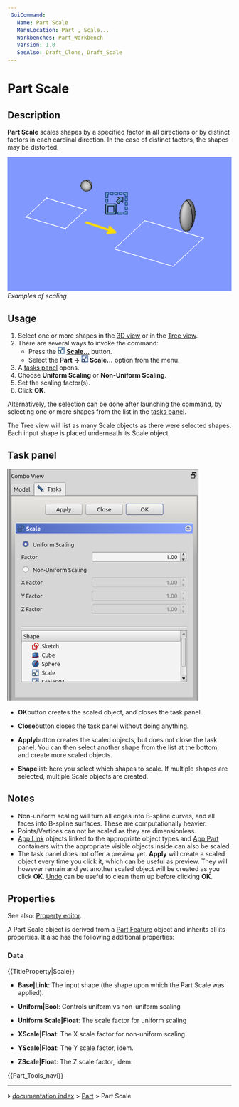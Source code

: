 ```yaml
---
 GuiCommand:
   Name: Part Scale
   MenuLocation: Part , Scale...
   Workbenches: Part_Workbench
   Version: 1.0
   SeeAlso: Draft_Clone, Draft_Scale
---
```


# Part Scale

## Description

**Part Scale** scales shapes by a specified factor in all directions or by distinct factors in each cardinal direction. In the case of distinct factors, the shapes may be distorted.

 ![400px](images/Part_Scale_demo.png)  
*Examples of scaling*

## Usage

1.  Select one or more shapes in the [3D view](3D_view.md) or in the [Tree view](Tree_view.md).
2.  There are several ways to invoke the command:
    -   Press the **<img src="images/Part_Scale.svg" width=16px> [Scale...](Part_Scale.md)** button.
    -   Select the **Part → <img src="images/Part_Scale.svg" width=16px> Scale...** option from the menu.
3.  A [tasks panel](#Task_panel.md) opens.
4.  Choose **Uniform Scaling** or **Non-Uniform Scaling**.
5.  Set the scaling factor(s).
6.  Click **OK**.

Alternatively, the selection can be done after launching the command, by selecting one or more shapes from the list in the [tasks panel](#Task_panel.md).

The Tree view will list as many Scale objects as there were selected shapes. Each input shape is placed underneath its Scale object.

## Task panel 

 ![](images/Part_Scale_dialog.png ) 

-    **OK**button creates the scaled object, and closes the task panel.

-    **Close**button closes the task panel without doing anything.

-    **Apply**button creates the scaled objects, but does not close the task panel. You can then select another shape from the list at the bottom, and create more scaled objects.

-    **Shape**list: here you select which shapes to scale. If multiple shapes are selected, multiple Scale objects are created.

## Notes

-   Non-uniform scaling will turn all edges into B-spline curves, and all faces into B-spline surfaces. These are computationally heavier.
-   Points/Vertices can not be scaled as they are dimensionless.
-   [App Link](App_Link.md) objects linked to the appropriate object types and [App Part](App_Part.md) containers with the appropriate visible objects inside can also be scaled.
-   The task panel does not offer a preview yet. **Apply** will create a scaled object every time you click it, which can be useful as preview. They will however remain and yet another scaled object will be created as you click **OK**. [Undo](Std_Undo.md) can be useful to clean them up before clicking **OK**.

## Properties

See also: [Property editor](Property_editor.md).

A Part Scale object is derived from a [Part Feature](Part_Feature.md) object and inherits all its properties. It also has the following additional properties:

### Data


{{TitleProperty|Scale}}

-    **Base|Link**: The input shape (the shape upon which the Part Scale was applied).

-    **Uniform|Bool**: Controls uniform vs non-uniform scaling

-    **Uniform Scale|Float**: The scale factor for uniform scaling

-    **XScale|Float**: The X scale factor for non-uniform scaling.

-    **YScale|Float**: The Y scale factor, idem.

-    **ZScale|Float**: The Z scale factor, idem.




 {{Part_Tools_navi}}



---
⏵ [documentation index](../README.md) > [Part](Part_Workbench.md) > Part Scale
